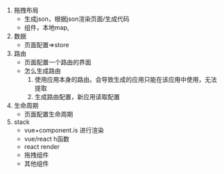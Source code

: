 1. 拖拽布局
    - 生成json，根据json渲染页面/生成代码
    - 组件，本地map,
2. 数据
    - 页面配置=>store
3. 路由
    - 页面配置一个路由的界面
    - 怎么生成路由
        1. 使用应用本身的路由。会导致生成的应用只能在该应用中使用，无法提取
        2. 生成路由配置，新应用读取配置
4. 生命周期
    - 页面配置生命周期
5. stack
    - vue+component.is 进行渲染
    - vue/react h函数
    - react render
    - 拖拽组件
    - 其他组件
